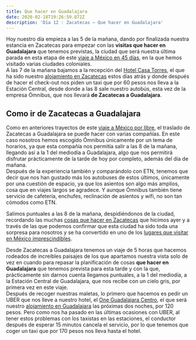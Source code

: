 ```yaml
---
title: Que hacer en Guadalajara
date: 2020-02-18T19:26:59.872Z
description: 'Día 12 : Zacatecas – Que hacer en Guadalajara'
---
```

Hoy nuestro día empieza a las 5 de la mañana, dando por finalizada nuestra estancia en Zacatecas para empezar con las **visitas que hacer en Guadalajara** que tenemos previstas, la ciudad que será nuestra última parada en esta etapa de este [viaje a México en 45 días](https://www.viajeroscallejeros.com/viaje-mexico-45-dias/), en la que hemos visitado varias ciudades coloniales.\
A las 7 de la mañana bajamos a la recepción del [Hotel Casa Torres](https://www.booking.com/hotel/mx/casa-torres.es.html?aid=393491), el que ha sido nuestro [alojamiento en Zacatecas](https://www.booking.com/city/mx/zacatecas.es.html?aid=393491) estos días atrás y donde después de hacer el check-out nos piden un taxi que por 60 pesos nos lleva a la Estación Central, desde donde a las 8 sale nuestro autobús, esta vez de la empresa Ómnibus, que nos llevará **de Zacatecas a Guadalajara**.

## Como ir de Zacatecas a Guadalajara

Como en anteriores trayectos de este [viaje a México por libre](https://www.viajeroscallejeros.com/mexico-por-libre-preparativos-viaje/), el traslado de Zacatecas a Guadalajara se puede hacer con varias compañías. En este caso nosotros hemos escogido Ómnibus únicamente por un tema de horarios, ya que esta compañía nos permitía salir a las 8 de la mañana, llegando así a la 1 del mediodía a Guadalajara, algo que nos permitirá disfrutar prácticamente de la tarde de hoy por completo, además del día de mañana.\
Después de la experiencia también y comparándolo con ETN, tenemos que decir que nos han gustado más los autobuses de estos últimos, únicamente por una cuestión de espacio, ya que los asientos son algo más amplios, cosa que en viajes largos se agradece. Y aunque Ómnibus también tiene servicio de cafetería, enchufes, reclinación de asientos y wifi, no son tan cómodos como ETN.

Salimos puntuales a las 8 de la mañana, despidiéndonos de la ciudad, recordando las muchas [cosas que hacer en Zacatecas](https://www.viajeroscallejeros.com/que-hacer-en-zacatecas/) que hicimos ayer y a través de las que podemos confirmar que esta ciudad ha sido toda una sorpresa para nosotros y se ha convertido en uno de los [lugares que visitar en México imprescindibles](https://www.viajeroscallejeros.com/lugares-que-visitar-en-mexico/).

Desde Zacatecas a Guadalajara tenemos un viaje de 5 horas que hacemos rodeados de increíbles paisajes de los que apartamos nuestra vista solo de vez en cuando para repasar la planificación de cosas **que hacer en Guadalajara** que tenemos prevista para esta tarde y con la que, prácticamente sin darnos cuenta llegamos puntuales, a la 1 del mediodía, a la Estación Central de Guadalajara, que nos recibe con un cielo gris, por primera vez en este viaje.\
Después de recoger nuestras maletas, lo primero que hacemos es pedir un UBER que nos lleve a nuestro hotel, el [One Guadalajara Centro](https://www.booking.com/hotel/mx/one-guadalajara-centro-historico.es.html?aid=393491), el que será nuestro [alojamiento en Guadalajara](https://www.booking.com/city/mx/guadalajara.es.html?aid=393491) las próximas dos noches, por 120 pesos. Pero como nos ha pasado en las últimas ocasiones con UBER, al tener estos problemas con los taxistas en las estaciones, el conductor después de esperar 15 minutos cancela el servicio, por lo que tenemos que coger un taxi que por 170 pesos nos lleva hasta el hotel.
